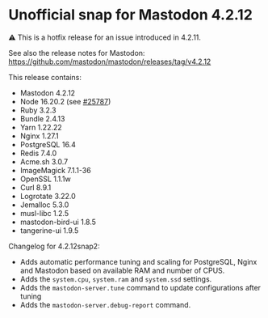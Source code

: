 # Unofficial snap for Mastodon 4.2.12

⚠️ This is a hotfix release for an issue introduced in 4.2.11.

See also the release notes for Mastodon: https://github.com/mastodon/mastodon/releases/tag/v4.2.12

This release contains:

* Mastodon 4.2.12
* Node 16.20.2 (see [#25787](https://github.com/mastodon/mastodon/discussions/25787#discussioncomment-6382898))
* Ruby 3.2.3
* Bundle 2.4.13
* Yarn 1.22.22
* Nginx 1.27.1
* PostgreSQL 16.4
* Redis 7.4.0
* Acme.sh 3.0.7
* ImageMagick 7.1.1-36
* OpenSSL 1.1.1w
* Curl 8.9.1
* Logrotate 3.22.0
* Jemalloc 5.3.0
* musl-libc 1.2.5
* mastodon-bird-ui 1.8.5
* tangerine-ui 1.9.5

Changelog for 4.2.12snap2:

* Adds automatic performance tuning and scaling for PostgreSQL, Nginx and Mastodon based on available RAM and number of CPUS.
* Adds the `system.cpu`, `system.ram` and `system.ssd` settings.
* Adds the `mastodon-server.tune` command to update configurations after tuning
* Adds the `mastodon-server.debug-report` command.
